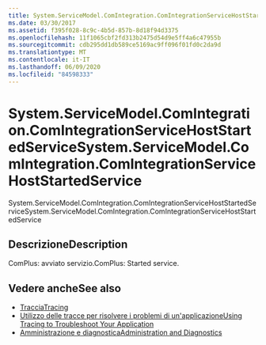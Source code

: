 ```yaml
---
title: System.ServiceModel.ComIntegration.ComIntegrationServiceHostStartedService
ms.date: 03/30/2017
ms.assetid: f395f028-8c9c-4b5d-857b-8d18f94d3375
ms.openlocfilehash: 11f1065cbf2fd313b2475d54d9e5ff4a6c47955b
ms.sourcegitcommit: cdb295dd1db589ce5169ac9ff096f01fd0c2da9d
ms.translationtype: MT
ms.contentlocale: it-IT
ms.lasthandoff: 06/09/2020
ms.locfileid: "84598333"
---
```

# <a name="systemservicemodelcomintegrationcomintegrationservicehoststartedservice"></a><span data-ttu-id="a4039-102">System.ServiceModel.ComIntegration.ComIntegrationServiceHostStartedService</span><span class="sxs-lookup"><span data-stu-id="a4039-102">System.ServiceModel.ComIntegration.ComIntegrationServiceHostStartedService</span></span>
<span data-ttu-id="a4039-103">System.ServiceModel.ComIntegration.ComIntegrationServiceHostStartedService</span><span class="sxs-lookup"><span data-stu-id="a4039-103">System.ServiceModel.ComIntegration.ComIntegrationServiceHostStartedService</span></span>  
  
## <a name="description"></a><span data-ttu-id="a4039-104">Descrizione</span><span class="sxs-lookup"><span data-stu-id="a4039-104">Description</span></span>  
 <span data-ttu-id="a4039-105">ComPlus: avviato servizio.</span><span class="sxs-lookup"><span data-stu-id="a4039-105">ComPlus: Started service.</span></span>  
  
## <a name="see-also"></a><span data-ttu-id="a4039-106">Vedere anche</span><span class="sxs-lookup"><span data-stu-id="a4039-106">See also</span></span>

- [<span data-ttu-id="a4039-107">Traccia</span><span class="sxs-lookup"><span data-stu-id="a4039-107">Tracing</span></span>](index.md)
- [<span data-ttu-id="a4039-108">Utilizzo delle tracce per risolvere i problemi di un'applicazione</span><span class="sxs-lookup"><span data-stu-id="a4039-108">Using Tracing to Troubleshoot Your Application</span></span>](using-tracing-to-troubleshoot-your-application.md)
- [<span data-ttu-id="a4039-109">Amministrazione e diagnostica</span><span class="sxs-lookup"><span data-stu-id="a4039-109">Administration and Diagnostics</span></span>](../index.md)
